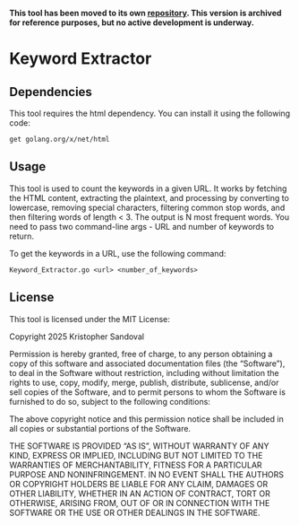 **This tool has been moved to its own [repository](https://github.com/KristopherLeads/KeywordExtractor/). This version is archived for reference purposes, but no active development is underway.**

# Keyword Extractor
## Dependencies
This tool requires the html dependency. You can install it using the following code:

````
get golang.org/x/net/html
````
## Usage
This tool is used to count the keywords in a given URL. It works by fetching the HTML content, extracting the plaintext, and processing by converting to lowercase, removing special characters, filtering common stop words, and then filtering words of length < 3. The output is N most frequent words. You need to pass two command-line args - URL and number of keywords to return.

To get the keywords in a URL, use the following command:

````
Keyword_Extractor.go <url> <number_of_keywords>
````

## License
This tool is licensed under the MIT License:

Copyright 2025 Kristopher Sandoval

Permission is hereby granted, free of charge, to any person obtaining a copy of this software and associated documentation files (the “Software”), to deal in the Software without restriction, including without limitation the rights to use, copy, modify, merge, publish, distribute, sublicense, and/or sell copies of the Software, and to permit persons to whom the Software is furnished to do so, subject to the following conditions:

The above copyright notice and this permission notice shall be included in all copies or substantial portions of the Software.

THE SOFTWARE IS PROVIDED “AS IS”, WITHOUT WARRANTY OF ANY KIND, EXPRESS OR IMPLIED, INCLUDING BUT NOT LIMITED TO THE WARRANTIES OF MERCHANTABILITY, FITNESS FOR A PARTICULAR PURPOSE AND NONINFRINGEMENT. IN NO EVENT SHALL THE AUTHORS OR COPYRIGHT HOLDERS BE LIABLE FOR ANY CLAIM, DAMAGES OR OTHER LIABILITY, WHETHER IN AN ACTION OF CONTRACT, TORT OR OTHERWISE, ARISING FROM, OUT OF OR IN CONNECTION WITH THE SOFTWARE OR THE USE OR OTHER DEALINGS IN THE SOFTWARE.
